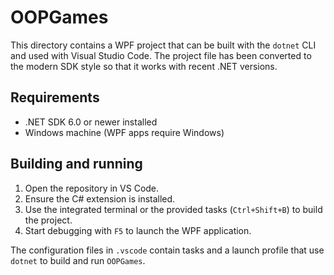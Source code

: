 # OOPGames

This directory contains a WPF project that can be built with the `dotnet` CLI and
used with Visual Studio Code. The project file has been converted to the modern
SDK style so that it works with recent .NET versions.

## Requirements

- .NET SDK 6.0 or newer installed
- Windows machine (WPF apps require Windows)

## Building and running

1. Open the repository in VS Code.
2. Ensure the C# extension is installed.
3. Use the integrated terminal or the provided tasks (`Ctrl+Shift+B`) to build
   the project.
4. Start debugging with `F5` to launch the WPF application.

The configuration files in `.vscode` contain tasks and a launch profile that use
`dotnet` to build and run `OOPGames`.

